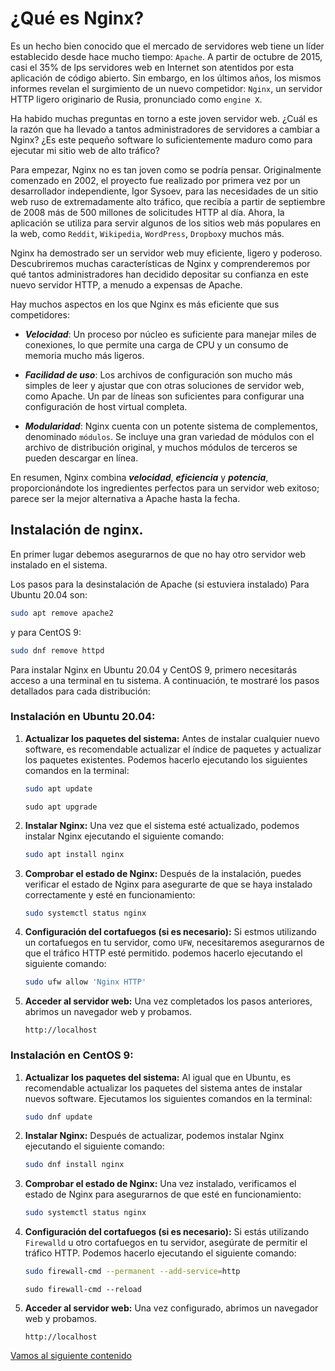 # ¿Qué es Nginx?

Es un hecho bien conocido que el mercado de servidores web tiene un líder establecido desde hace mucho tiempo: `Apache`. A partir de octubre de 2015, casi el 35% de lps servidores web en Internet son atentidos por esta aplicación de código abierto. Sin embargo, en los últimos años, los mismos informes revelan el surgimiento de un nuevo competidor: `Nginx`, un servidor HTTP ligero originario de Rusia, pronunciado como `engine X`. 

Ha habido muchas preguntas en torno a este joven servidor web. ¿Cuál es la razón que ha llevado a tantos administradores de servidores a cambiar a Nginx? ¿Es este pequeño software lo suficientemente maduro como para ejecutar mi sitio web de alto tráfico? 

Para empezar, Nginx no es tan joven como se podría pensar. Originalmente comenzado en 2002, el proyecto fue realizado por primera vez por un desarrollador independiente, Igor Sysoev, para las necesidades de un sitio web ruso de extremadamente alto tráfico, que recibía a partir de septiembre de 2008 más de 500 millones de solicitudes HTTP al día. Ahora, la aplicación se utiliza para servir algunos de los sitios web más populares en la web, como `Reddit`, `Wikipedia`, `WordPress`, `Dropbox`y muchos más. 

Nginx ha demostrado ser un servidor web muy eficiente, ligero y poderoso. Descubriremos muchas características de Nginx y comprenderemos por qué tantos administradores han decidido depositar su confianza en este nuevo servidor HTTP, a menudo a expensas de Apache. 

Hay muchos aspectos en los que Nginx es más eficiente que sus competidores:

- ***Velocidad***: Un proceso por núcleo es suficiente para manejar miles de conexiones, lo que permite una carga de CPU y un consumo de memoria mucho más ligeros. 

- ***Facilidad de uso***: Los archivos de configuración son mucho más simples de leer y ajustar que con otras soluciones de servidor web, como Apache. Un par de líneas son suficientes para configurar una configuración de host virtual completa. 

- ***Modularidad***: Nginx cuenta con un potente sistema de complementos, denominado `módulos`. Se incluye una gran variedad de módulos con el archivo de distribución original, y muchos módulos de terceros se pueden descargar en línea. 

En resumen, Nginx combina ***velocidad***, ***eficiencia*** y ***potencia***, proporcionándote los ingredientes perfectos para un servidor web exitoso; parece ser la mejor alternativa a Apache hasta la fecha.


## Instalación de nginx.

En primer lugar debemos asegurarnos de que no hay otro servidor web instalado en el sistema.

Los pasos para la desinstalación de Apache (si estuviera instalado) Para Ubuntu 20.04 son:

```bash
sudo apt remove apache2
```

y para CentOS 9:

```bash
sudo dnf remove httpd
```

Para instalar Nginx en Ubuntu 20.04 y CentOS 9, primero necesitarás acceso a una terminal en tu sistema. A continuación, te mostraré los pasos detallados para cada distribución:

### Instalación en Ubuntu 20.04:

1. **Actualizar los paquetes del sistema:**
   Antes de instalar cualquier nuevo software, es recomendable actualizar el índice de paquetes y actualizar los paquetes existentes. Podemos hacerlo ejecutando los siguientes comandos en la terminal:

   ```bash
   sudo apt update
   ```

   ```
   sudo apt upgrade
   ```

2. **Instalar Nginx:**
   Una vez que el sistema esté actualizado, podemos instalar Nginx ejecutando el siguiente comando:

   ```bash
   sudo apt install nginx
   ```

3. **Comprobar el estado de Nginx:**
   Después de la instalación, puedes verificar el estado de Nginx para asegurarte de que se haya instalado correctamente y esté en funcionamiento:

   ```bash
   sudo systemctl status nginx
   ```

4. **Configuración del cortafuegos (si es necesario):**
   Si estmos utilizando un cortafuegos en tu servidor, como `UFW`, necesitaremos asegurarnos de que el tráfico HTTP esté permitido. podemos hacerlo ejecutando el siguiente comando:

   ```bash
   sudo ufw allow 'Nginx HTTP'
   ```

5. **Acceder al servidor web:**
   Una vez completados los pasos anteriores, abrimos un navegador web y probamos.

   ```
   http://localhost
   ```

### Instalación en CentOS 9:

1. **Actualizar los paquetes del sistema:**
   Al igual que en Ubuntu, es recomendable actualizar los paquetes del sistema antes de instalar nuevos software. Ejecutamos los siguientes comandos en la terminal:

   ```bash
   sudo dnf update
   ```

2. **Instalar Nginx:**
   Después de actualizar, podemos instalar Nginx ejecutando el siguiente comando:

   ```bash
   sudo dnf install nginx
   ```

3. **Comprobar el estado de Nginx:**
   Una vez instalado, verificamos el estado de Nginx para asegurarnos de que esté en funcionamiento:

   ```bash
   sudo systemctl status nginx
   ```

4. **Configuración del cortafuegos (si es necesario):**
   Si estás utilizando `Firewalld` u otro cortafuegos en tu servidor, asegúrate de permitir el tráfico HTTP. Podemos hacerlo ejecutando el siguiente comando:

   ```bash
   sudo firewall-cmd --permanent --add-service=http
   ```

   ```
   sudo firewall-cmd --reload
   ```

5. **Acceder al servidor web:**
   Una vez configurado, abrimos un navegador web y probamos.

   ```
   http://localhost
   ```




[Vamos al siguiente contenido](./10-B.md)